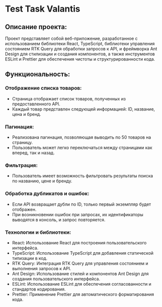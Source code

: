 # Test Task Valantis

## Описание проекта:

Проект представляет собой веб-приложение, разработанное с использованием библиотеки React, TypeScript, библиотеки
управления состоянием RTK Query для обработки запросов к API, и фреймворка Ant Design для стилизации и создания
компонентов, а также инструментов ESLint и Prettier для обеспечения чистоты и структурированности кода.

## Функциональность:

### Отображение списка товаров:

- Страница отображает список товаров, полученных из предоставленного API.
- Каждый товар представлен следующей информацией: ID, название, цена и бренд.

### Пагинация:

- Реализована пагинация, позволяющая выводить по 50 товаров на страницу.
- Пользователь может легко переключаться между страницами как вперед, так и назад.

### Фильтрация:

- Пользователь имеет возможность фильтровать результаты поиска по названию, цене и бренду.

### Обработка дубликатов и ошибок:

- Если API возвращает дубли по ID, только первый экземпляр будет отображен.
- При возникновении ошибок при запросах, их идентификаторы выводятся в консоль, и запрос повторяется.

### Технологии и библиотеки:

- React: Использование React для построения пользовательского интерфейса.
- TypeScript: Использование TypeScript для добавления статической типизации в код.
- RTK Query: Интеграция RTK Query для управления состоянием и выполнения запросов к API.
- Ant Design: Использование стилей и компонентов Ant Design для создания пользовательского интерфейса.
- ESLint: Использование ESLint для обеспечения согласованности и стандартов кодирования.
- Prettier: Применение Prettier для автоматического форматирования кода.
